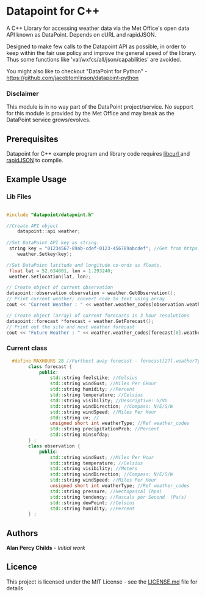# Datapoint for C++

A C++ Library for accessing weather data via the Met Office's open data API known as DataPoint.
Depends on cURL and rapidJSON.

Designed to make few calls to the Datapoint API as possible, in order to keep within the fair use
policy and improve the general speed of the library. Thus some functions like 'val/wxfcs/all/json/capabilities'
are avoided.

You might also like to checkout "DataPoint for Python" - https://github.com/jacobtomlinson/datapoint-python
 
### Disclaimer
This module is in no way part of the DataPoint project/service.
No support for this module is provided by the Met Office and may break as the DataPoint service grows/evolves.

## Prerequisites

Datapoint for C++ example program and library code requires [libcurl ](https://curl.haxx.se/libcurl/) and [rapidJSON](https://github.com/Tencent/rapidjson) to compile.

## Example Usage

### Lib Files
```cpp

#include "datapoint/datapoint.h"

//Create API object
	datapoint::api weather;
 
//Set DataPoint API key as string.
 string key = "01234567-89ab-cdef-0123-456789abcdef"; //Get from https://www.metoffice.gov.uk/datapoint/api
	weather.Setkey(key);

//Set DataPoint latitude and longitude co-ords as floats.
 float lat = 52.634001, lon = 1.293240;
 weather.Setlocation(lat, lon);

// Create object of current observation
datapoint::observation observation = weather.GetObservation();
// Print current weather; convert code to text using array
cout << "Current Weather : " << weather.weather_codes[observation.weatherType] << endl;

// Create object (array) of current forecasts in 3 hour resolutions
datapoint::forecast *forecast = weather.GetForecast();
// Print out the site and next weather forecast
cout << "Future Weather : " << weather.weather_codes[forecast[0].weatherType] << endl;
```
### Current class
```cpp
  #define MAXHOURS 28 //Furthest away forecast - forecast[27].weatherType
		class forecast {
			public:
				std::string feelsLike; //Celsius
				std::string windGust; //Miles Per GHour
				std::string humidity; //Percent
				std::string temperature; //Celsius
				std::string visibility; //Descriptive: G/VG
				std::string windDirection; //Compass: N/E/S/W
				std::string windSpeed; //Miles Per Hour
				std::string uv; //
				unsigned short int weatherType; //Ref weather_codes
				std::string precipitationProb; //Percent
				std::string minsofday;
		} ;
		class observation {
			public:
				std::string windGust; //Miles Per Hour
				std::string temperature; //Celsius
				std::string visibility; //Meters
				std::string windDirection; //Compass: N/E/S/W
				std::string windSpeed; //Miles Per Hour
				unsigned short int weatherType; //Ref weather_codes
				std::string pressure; //Hectopascal (hpa)
				std::string tendency; //Pascals per Second  (Pa/s)
				std::string dewPoint; //Celsius
				std::string humidity; //Percent
		} ;
```

 ## Authors

**Alan Percy Childs** - *Initial work* 

## Licence

This project is licensed under the MIT License - see the [LICENSE.md](LICENSE.md) file for details
